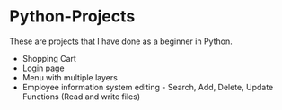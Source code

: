 # Python-Projects
These are projects that I have done as a beginner in Python.
* Shopping Cart
* Login page
* Menu with multiple layers
* Employee information system editing - Search, Add, Delete, Update Functions (Read and write files)
